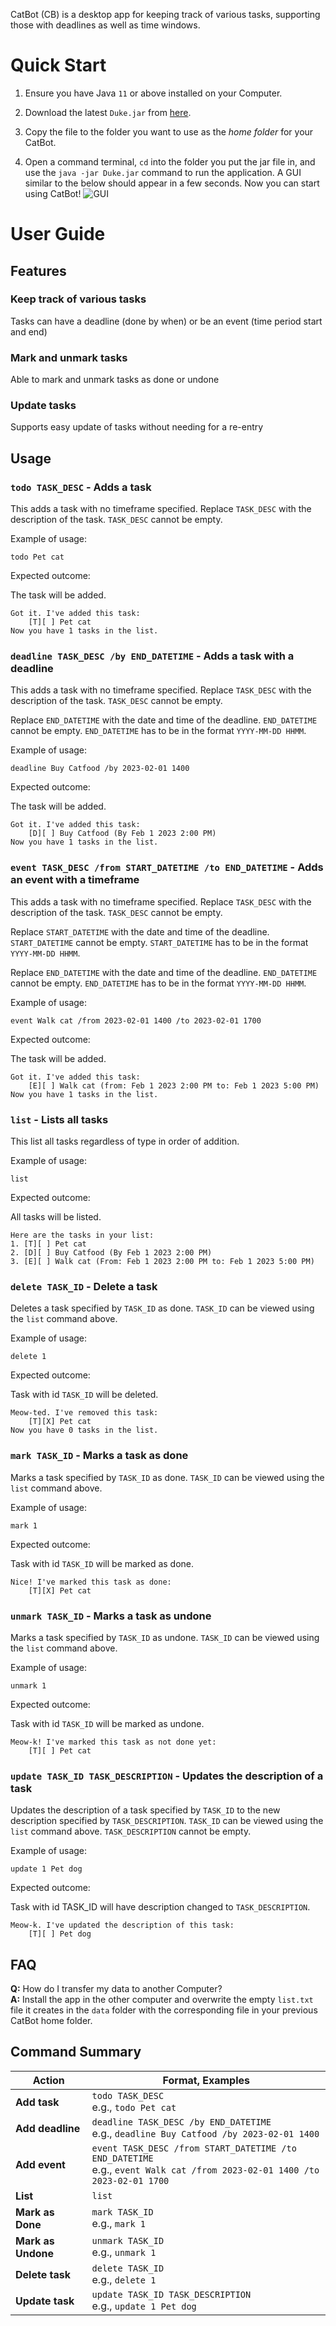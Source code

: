 CatBot (CB) is a desktop app for keeping track of various tasks, supporting those with deadlines as well as time windows.

# Quick Start

1. Ensure you have Java `11` or above installed on your Computer.

2. Download the latest `Duke.jar` from [here](https://github.com/Creationsv2/ip/releases/tag/A-Release).

3. Copy the file to the folder you want to use as the _home folder_ for your CatBot.

4. Open a command terminal, `cd` into the folder you put the jar file in, and use the `java -jar Duke.jar` command to run the application.
A GUI similar to the below should appear in a few seconds. Now you can start using CatBot!
![GUI](https://creationsv2.github.io/ip/Ui.png)

# User Guide

## Features 

### Keep track of various tasks

Tasks can have a deadline (done by when) or be an event (time period start and end)

### Mark and unmark tasks

Able to mark and unmark tasks as done or undone

### Update tasks

Supports easy update of tasks without needing for a re-entry

## Usage

### `todo TASK_DESC` - Adds a task

This adds a task with no timeframe specified.
Replace `TASK_DESC` with the description of the task.
`TASK_DESC` cannot be empty.

Example of usage: 

`todo Pet cat`

Expected outcome:

The task will be added.

```
Got it. I've added this task:
	[T][ ] Pet cat
Now you have 1 tasks in the list.
```

### `deadline TASK_DESC /by END_DATETIME` - Adds a task with a deadline

This adds a task with no timeframe specified.
Replace `TASK_DESC` with the description of the task.
`TASK_DESC` cannot be empty.

Replace `END_DATETIME` with the date and time of the deadline.
`END_DATETIME` cannot be empty.
`END_DATETIME` has to be in the format `YYYY-MM-DD HHMM`.

Example of usage: 

`deadline Buy Catfood /by 2023-02-01 1400`

Expected outcome:

The task will be added.

```
Got it. I've added this task:
	[D][ ] Buy Catfood (By Feb 1 2023 2:00 PM)
Now you have 1 tasks in the list.
```

### `event TASK_DESC /from START_DATETIME /to END_DATETIME` - Adds an event with a timeframe

This adds a task with no timeframe specified.
Replace `TASK_DESC` with the description of the task.
`TASK_DESC` cannot be empty.

Replace `START_DATETIME` with the date and time of the deadline.
`START_DATETIME` cannot be empty.
`START_DATETIME` has to be in the format `YYYY-MM-DD HHMM`.

Replace `END_DATETIME` with the date and time of the deadline.
`END_DATETIME` cannot be empty.
`END_DATETIME` has to be in the format `YYYY-MM-DD HHMM`.

Example of usage: 

`event Walk cat /from 2023-02-01 1400 /to 2023-02-01 1700`

Expected outcome:

The task will be added.

```
Got it. I've added this task:
	[E][ ] Walk cat (from: Feb 1 2023 2:00 PM to: Feb 1 2023 5:00 PM)
Now you have 1 tasks in the list.
```

### `list` - Lists all tasks

This list all tasks regardless of type in order of addition.

Example of usage: 

`list`

Expected outcome:

All tasks will be listed.

```
Here are the tasks in your list:
1. [T][ ] Pet cat
2. [D][ ] Buy Catfood (By Feb 1 2023 2:00 PM)
3. [E][ ] Walk cat (From: Feb 1 2023 2:00 PM to: Feb 1 2023 5:00 PM)
```

### `delete TASK_ID` - Delete a task

Deletes a task specified by `TASK_ID` as done.
`TASK_ID` can be viewed using the `list` command above.

Example of usage: 

`delete 1`

Expected outcome:

Task with id `TASK_ID` will be deleted.

```
Meow-ted. I've removed this task:
	[T][X] Pet cat
Now you have 0 tasks in the list.
```

### `mark TASK_ID` - Marks a task as done

Marks a task specified by `TASK_ID` as done.
`TASK_ID` can be viewed using the `list` command above.

Example of usage: 

`mark 1`

Expected outcome:

Task with id `TASK_ID` will be marked as done.

```
Nice! I've marked this task as done:
	[T][X] Pet cat
```

### `unmark TASK_ID` - Marks a task as undone

Marks a task specified by `TASK_ID` as undone.
`TASK_ID` can be viewed using the `list` command above.

Example of usage: 

`unmark 1`

Expected outcome:

Task with id `TASK_ID` will be marked as undone.

```
Meow-k! I've marked this task as not done yet:
	[T][ ] Pet cat
```

### `update TASK_ID TASK_DESCRIPTION` - Updates the description of a task

Updates the description of a task specified by `TASK_ID` to the new description specified by `TASK_DESCRIPTION`.
`TASK_ID` can be viewed using the `list` command above.
`TASK_DESCRIPTION` cannot be empty.

Example of usage: 

`update 1 Pet dog`

Expected outcome:

Task with id TASK_ID will have description changed to `TASK_DESCRIPTION`.

```
Meow-k. I've updated the description of this task:
	[T][ ] Pet dog
```

## FAQ

**Q:** How do I transfer my data to another Computer?
<br>**A:** Install the app in the other computer and overwrite the empty `list.txt` file it creates in the `data` folder with the corresponding file in your previous CatBot home folder.

## Command Summary

Action | Format, Examples
--------|------------------
**Add task** | `todo TASK_DESC` <br> e.g., `todo Pet cat`
**Add deadline** | `deadline TASK_DESC /by END_DATETIME` <br> e.g., `deadline Buy Catfood /by 2023-02-01 1400`
**Add event** | `event TASK_DESC /from START_DATETIME /to END_DATETIME` <br> e.g., `event Walk cat /from 2023-02-01 1400 /to 2023-02-01 1700`
**List** | `list`
**Mark as Done** | `mark TASK_ID` <br> e.g., `mark 1`
**Mark as Undone** | `unmark TASK_ID` <br> e.g., `unmark 1`
**Delete task** | `delete TASK_ID` <br> e.g., `delete 1`
**Update task** | `update TASK_ID TASK_DESCRIPTION` <br> e.g., `update 1 Pet dog`